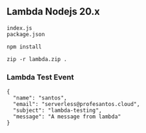 ## Lambda Nodejs 20.x
```
index.js
package.json

npm install

zip -r lambda.zip .
```

### Lambda Test Event
```
{
  "name": "santos",
  "email": "serverless@profesantos.cloud",
  "subject": "lambda-testing",
  "message": "A message from lambda"
}
```

